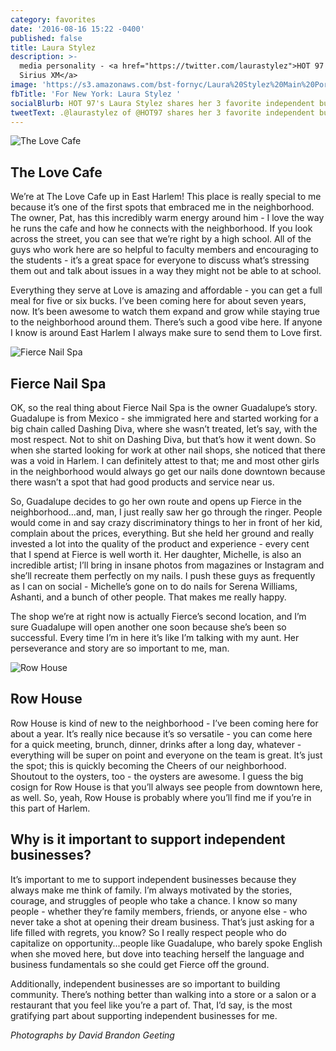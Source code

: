 ```yaml
---
category: favorites
date: '2016-08-16 15:22 -0400'
published: false
title: Laura Stylez
description: >-
  media personality - <a href="https://twitter.com/laurastylez">HOT 97 and
  Sirius XM</a>
image: 'https://s3.amazonaws.com/bst-fornyc/Laura%20Stylez%20Main%20Portrait%20.jpg'
fbTitle: 'For New York: Laura Stylez '
socialBlurb: HOT 97's Laura Stylez shares her 3 favorite independent businesses in NYC.
tweetText: .@laurastylez of @HOT97 shares her 3 favorite independent businesses in NYC
---
```

![The Love Cafe](https://s3.amazonaws.com/bst-fornyc/Laura%20Stylez%20Love%20Cafe.jpg)
## The Love Cafe
We’re at The Love Cafe up in East Harlem! This place is really special to me because it’s one of the first spots that embraced me in the neighborhood. The owner, Pat, has this incredibly warm energy around him - I love the way he runs the cafe and how he connects with the neighborhood. If you look across the street, you can see that we’re right by a high school. All of the guys who work here are so helpful to faculty members and encouraging to the students - it’s a great space for everyone to discuss what’s stressing them out and talk about issues in a way they might not be able to at school. 

Everything they serve at Love is amazing and affordable - you can get a full meal for five or six bucks. I’ve been coming here for about seven years, now. It’s been awesome to watch them expand and grow while staying true to the neighborhood around them. There’s such a good vibe here. If anyone I know is around East Harlem I always make sure to send them to Love first.

![Fierce Nail Spa](https://s3.amazonaws.com/bst-fornyc/Laura%20Stylez%20Fierce%20Nail%20Salon.jpg)
## Fierce Nail Spa
OK, so the real thing about Fierce Nail Spa is the owner Guadalupe’s story. Guadalupe is from Mexico - she immigrated here and started working for a big chain called Dashing Diva, where she wasn’t treated, let’s say, with the most respect. Not to shit on Dashing Diva, but that’s how it went down. So when she started looking for work at other nail shops, she noticed that there was a void in Harlem. I can definitely attest to that; me and most other girls in the neighborhood would always go get our nails done downtown because there wasn’t a spot that had good products and service near us. 

So, Guadalupe decides to go her own route and opens up Fierce in the neighborhood...and, man, I just really saw her go through the ringer. People would come in and say crazy discriminatory things to her in front of her kid, complain about the prices, everything. But she held her ground and really invested a lot into the quality of the product and experience - every cent that I spend at Fierce is well worth it. Her daughter, Michelle, is also an incredible artist; I’ll bring in insane photos from magazines or Instagram and she’ll recreate them perfectly on my nails. I push these guys as frequently as I can on social - Michelle’s gone on to do nails for Serena Williams, Ashanti, and a bunch of other people. That makes me really happy.

The shop we’re at right now is actually Fierce’s second location, and I’m sure Guadalupe will open another one soon because she’s been so successful. Every time I’m in here it’s like I’m talking with my aunt. Her perseverance and story are so important to me, man. 

![Row House](https://s3.amazonaws.com/bst-fornyc/Laura%20Stylez%20The%20Row%20House.jpg)
## Row House
Row House is kind of new to the neighborhood - I’ve been coming here for about a year. It’s really nice because it’s so versatile - you can come here for a quick meeting, brunch, dinner, drinks after a long day, whatever - everything will be super on point and everyone on the team is great. It’s just the spot; this is quickly becoming the Cheers of our neighborhood. Shoutout to the oysters, too - the oysters are awesome. I guess the big cosign for Row House is that you’ll always see people from downtown here, as well. So, yeah, Row House is probably where you’ll find me if you’re in this part of Harlem. 

## Why is it important to support independent businesses?
It’s important to me to support independent businesses because they always make me think of family. I’m always motivated by the stories, courage, and struggles of people who take a chance. I know so many people - whether they’re family members, friends, or anyone else - who never take a shot at opening their dream business. That’s just asking for a life filled with regrets, you know? So I really respect people who do capitalize on opportunity...people like Guadalupe, who barely spoke English when she moved here, but dove into teaching herself the language and business fundamentals so she could get Fierce off the ground. 

Additionally, independent businesses are so important to building community. There’s nothing better than walking into a store or a salon or a restaurant that you feel like you’re a part of. That, I’d say, is the most gratifying part about supporting independent businesses for me.

_Photographs by David Brandon Geeting_

